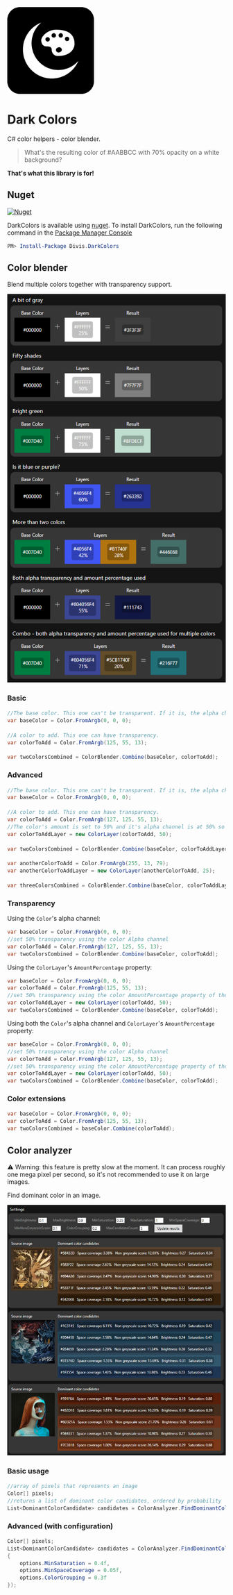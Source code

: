 ﻿<img src="assets/icon.png?raw=true" width="200">

# Dark Colors

C# color helpers - color blender.

> What's the resulting color of #AABBCC with 70% opacity on a white background?

**That's what this library is for!**

## Nuget

[![Nuget](https://img.shields.io/nuget/v/Divis.DarkColors?label=Divis.DarkColors)](https://www.nuget.org/packages/Divis.DarkColors/)

DarkColors is available using [nuget](https://www.nuget.org/packages/Divis.DarkColors/). To install DarkColors, run the following command in the [Package Manager Console](http://docs.nuget.org/docs/start-here/using-the-package-manager-console)

```Powershell
PM> Install-Package Divis.DarkColors
```

## Color blender

Blend multiple colors together with transparency support.

<img src="assets/sample_screenshot.png?raw=true">

### Basic
```csharp
//The base color. This one can't be transparent. If it is, the alpha channel will be ignored.
var baseColor = Color.FromArgb(0, 0, 0); 

//A color to add. This one can have transparency.
var colorToAdd = Color.FromArgb(125, 55, 13); 

var twoColorsCombined = ColorBlender.Combine(baseColor, colorToAdd);
```

### Advanced
```csharp
//The base color. This one can't be transparent. If it is, the alpha channel will be ignored.
var baseColor = Color.FromArgb(0, 0, 0); 

//A color to add. This one can have transparency.
var colorToAdd = Color.FromArgb(127, 125, 55, 13); 
//The color's amount is set to 50% and it's alpha channel is at 50% so in the result, only 25% of this color will be added on top of the base color.
var colorToAddLayer = new ColorLayer(colorToAdd, 50); 

var twoColorsCombined = ColorBlender.Combine(baseColor, colorToAddLayer);

var anotherColorToAdd = Color.FromArgb(255, 13, 79);
var anotherColorToAddLayer = new ColorLayer(anotherColorToAdd, 25);

var threeColorsCombined = ColorBlender.Combine(baseColor, colorToAddLayer, anotherColorToAddLayer);
```

### Transparency

Using the `Color`'s alpha channel:
```csharp
var baseColor = Color.FromArgb(0, 0, 0);
//set 50% transparency using the color Alpha channel
var colorToAdd = Color.FromArgb(127, 125, 55, 13);
var twoColorsCombined = ColorBlender.Combine(baseColor, colorToAdd);
```

Using the `ColorLayer`'s `AmountPercentage` property:
```csharp
var baseColor = Color.FromArgb(0, 0, 0);
var colorToAdd = Color.FromArgb(125, 55, 13);
//set 50% transparency using the color AmountPercentage property of the ColorLayer
var colorToAddLayer = new ColorLayer(colorToAdd, 50); 
var twoColorsCombined = ColorBlender.Combine(baseColor, colorToAdd);
```

Using both the `Color`'s alpha channel and `ColorLayer`'s `AmountPercentage` property:
```csharp
var baseColor = Color.FromArgb(0, 0, 0);
//set 50% transparency using the color Alpha channel
var colorToAdd = Color.FromArgb(127, 125, 55, 13); 
//set 50% transparency using the color AmountPercentage property of the ColorLayer. The resulting color will only be added by 25% because both color's Alpha and layer's AmountPercentage were used.
var colorToAddLayer = new ColorLayer(colorToAdd, 50); 
var twoColorsCombined = ColorBlender.Combine(baseColor, colorToAdd);
```

### Color extensions

```csharp
var baseColor = Color.FromArgb(0, 0, 0);
var colorToAdd = Color.FromArgb(125, 55, 13);
var twoColorsCombined = baseColor.Combine(colorToAdd);
```

## Color analyzer

⚠️ Warning: this feature is pretty slow at the moment. It can process roughly one mega pixel per second, so it's not recommended to use it on large images.

Find dominant color in an image.

<img src="assets/sample_screenshot_analyzer.png?raw=true">

### Basic usage
```csharp
//array of pixels that represents an image
Color[] pixels; 
//returns a list of dominant color candidates, ordered by probability
List<DominantColorCandidate> candidates = ColorAnalyzer.FindDominantColors(pixels); 
```

### Advanced (with configuration)
```csharp
Color[] pixels;
List<DominantColorCandidate> candidates = ColorAnalyzer.FindDominantColors(pixels, options => 
{
	options.MinSaturation = 0.4f,
	options.MinSpaceCoverage = 0.05f,
	options.ColorGrouping = 0.3f
});
